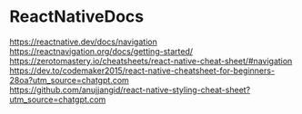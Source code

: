# ReactNativeDocs

https://reactnative.dev/docs/navigation <br>
https://reactnavigation.org/docs/getting-started/ <br>
https://zerotomastery.io/cheatsheets/react-native-cheat-sheet/#navigation <br>
https://dev.to/codemaker2015/react-native-cheatsheet-for-beginners-28oa?utm_source=chatgpt.com <br>
https://github.com/anujjangid/react-native-styling-cheat-sheet?utm_source=chatgpt.com <br>
